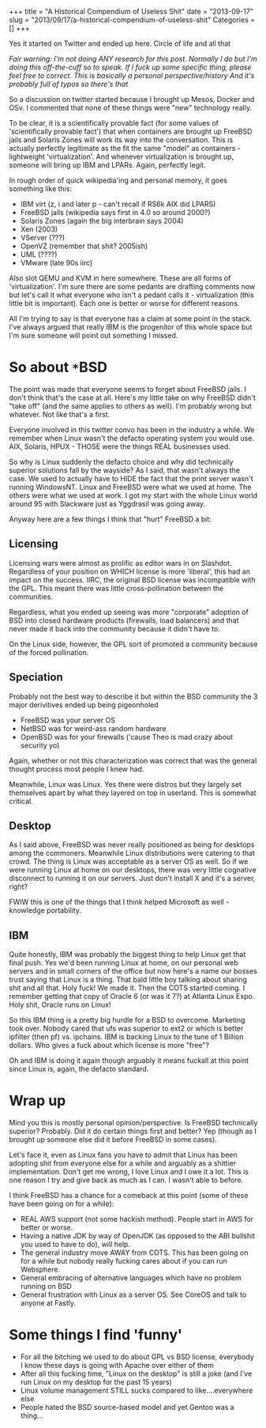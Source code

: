 +++
title = "A Historical Compendium of Useless Shit"
date = "2013-09-17"
slug = "2013/09/17/a-historical-compendium-of-useless-shit"
Categories = []
+++

Yes it started on Twitter and ended up here. Circle of life and all that
<!-- more -->

_Fair warning: I'm not doing ANY research for this post. Normally I do but I'm doing this off-the-cuff so to speak.
If I fuck up some specific thing, please feel free to correct. This is basically a personal perspective/history
And it's probably full of typos so there's that_

So a discussion on twitter started because I brought up Mesos, Docker and OSv. I commented that none of these things were "new" technology really.

To be clear, it is a scientifically provable fact (for some values of 'scientifically provable fact') that when containers are brought up FreeBSD jails and Solaris Zones will work its way into the conversation. This is actually perfectly legitimate as the fit the same "model" as containers - lightweight 'virtualization'. And whenever virtualization is brought up, someone will bring up IBM and LPARs. Again, perfectly legit.

In rough order of quick wikipedia'ing and personal memory, it goes something like this:

- IBM virt (z, i and later p - can't recall if RS6k AIX did LPARS)
- FreeBSD jails (wikipedia says first in 4.0 so around 2000?)
- Solaris Zones (again the big interbrain says 2004)
- Xen (2003)
- VServer (???)
- OpenVZ (remember that shit? 2005ish)
- UML (????)
- VMware (late 90s iirc)

Also slot QEMU and KVM in here somewhere. These are all forms of 'virtualization'. I'm sure there are some pedants are drafting comments now but let's call it what everyone who isn't a pedant calls it - virtualization (this little bit is important). Each one is better or worse for different reasons.

All I'm trying to say is that everyone has a claim at some point in the stack. I've always argued that really IBM is the progenitor of this whole space but I'm sure someone will point out something I missed.

# So about `*`BSD
The point was made that everyone seems to forget about FreeBSD jails. I don't think that's the case at all. Here's my little take on why FreeBSD didn't "take off" (and the same applies to others as well). I'm probably wrong but whatever. Not like that's a first.

Everyone involved in this twitter convo has been in the industry a while. We remember when Linux wasn't the defacto operating system you would use. AIX, Solaris, HPUX - THOSE were the things REAL businesses used.

So why is Linux suddenly the defacto choice and why did technically superior solutions fall by the wayside? As I said, that wasn't always the case. We used to actually have to HIDE the fact that the print server wasn't running WindowsNT. Linux and FreeBSD were what we used at home. The others were what we used at work. I got my start with the whole Linux world around 95 with Slackware just as Yggdrasil was going away.

Anyway here are a few things I think that "hurt" FreeBSD a bit:

## Licensing
Licensing wars were almost as prolific as editor wars in on Slashdot. Regardless of your position on WHICH license is more 'liberal', this had an impact on the success. IIRC, the original BSD license was incompatible with the GPL. This meant there was little cross-pollination between the communities.

Regardless, what you ended up seeing was more "corporate" adoption of BSD into closed hardware products (firewalls, load balancers) and that never made it back into the community because it didn't have to.

On the Linux side, however, the GPL sort of promoted a community because of the forced pollination.

## Speciation
Probably not the best way to describe it but within the BSD community the 3 major derivitives ended up being pigeonholed

- FreeBSD was your server OS
- NetBSD was for weird-ass random hardware
- OpenBSD was for your firewalls ('cause Theo is mad crazy about security yo)

Again, whether or not this characterization was correct that was the general thought process most people I knew had.

Meanwhile, Linux was Linux. Yes there were distros but they largely set themselves apart by what they layered on top in userland. This is somewhat critical.

## Desktop
As I said above, FreeBSD was never really positioned as being for desktops among the commoners. Meanwhile Linux distributions were catering to that crowd. The thing is Linux was acceptable as a server OS as well. So if we were running Linux at home on our desktops, there was very little cognative disconnect to running it on our servers. Just don't install X and it's a server, right?

FWIW this is one of the things that I think helped Microsoft as well - knowledge portability.

## IBM
Quite honestly, IBM was probably the biggest thing to help Linux get that final push. Yes we'd been running Linux at home, on our personal web servers and in small corners of the office but now here's a name our bosses trust saying that Linux is a thing. That bald little boy talking about sharing shit and all that. Holy fuck! We made it. Then the COTS started coming. I remember getting that copy of Oracle 6 (or was it 7?) at Atlanta Linux Expo. Holy shit, Oracle runs on Linux!

So this IBM thing is a pretty big hurdle for a BSD to overcome. Marketing took over. Nobody cared that ufs was superior to ext2 or which is better ipfilter (then pf) vs. ipchains. IBM is backing Linux to the tune of 1 Billion dollars. Who gives a fuck about which license is more "free"?

Oh and IBM is doing it again though arguably it means fuckall at this point since Linux is, again, the defacto standard.

# Wrap up
Mind you this is mostly personal opinion/perspective. Is FreeBSD technically superior? Probably. Did it do certain things first and better? Yep (though as I brought up someone else did it before FreeBSD in some cases).

Let's face it, even as Linux fans you have to admit that Linux has been adopting shit from everyone else for a while and arguably as a shittier implementation. Don't get me wrong, I love Linux and I owe it a lot. This is one reason I try and give back as much as I can. I wasn't able to before.

I think FreeBSD has a chance for a comeback at this point (some of these have been going on for a while):

- REAL AWS support (not some hackish method). People start in AWS for better or worse.
- Having a native JDK by way of OpenJDK (as opposed to the ABI bullshit you used to have to do), will help.
- The general industry move AWAY from COTS. This has been going on for a while but nobody really fucking cares about if you can run Websphere.
- General embracing of alternative languages which have no problem running on BSD
- General frustration with Linux as a server OS. See CoreOS and talk to anyone at Fastly.

# Some things I find 'funny'
- For all the bitching we used to do about GPL vs BSD license, everybody I know these days is going with Apache over either of them
- After all this fucking time, "Linux on the desktop" is still a joke (and I've run Linux on my desktop for the past 15 years)
- Linux volume management STILL sucks compared to like....everywhere else
- People hated the BSD source-based model and yet Gentoo was a thing...



